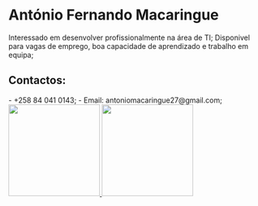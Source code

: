 <h1>António Fernando Macaringue</h1>
Interessado em desenvolver profissionalmente na área de TI;
Disponivel para vagas de emprego, boa capacidade de aprendizado e trabalho em equipa;

<h2><strong>Contactos:</strong></h2>
- +258 84 041 0143;
- Email: antoniomacaringue27@gmail.com;

<div>
<a href="https://github.com/seu-usuário-aqui">
<img height="180em" src="https://github-readme-stats.vercel.app/api/top-langs/?username=Makas-M&layout=compact&langs_count=7&theme=dracula"/>
<img height="180em" src="https://github-readme-stats.vercel.app/api?username=Makas-M&show_icons=true&theme=dracula&include_all_commits=true&count_private=true"/>
</div>
